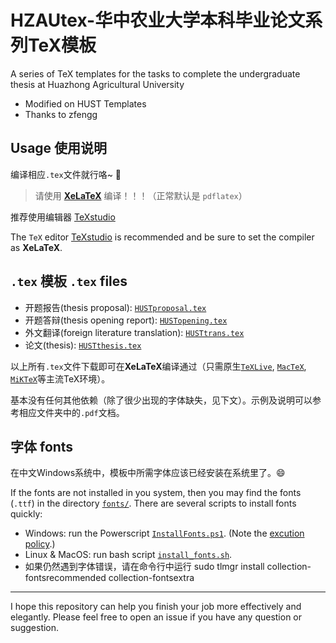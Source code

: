 # HZAUtex-华中农业大学本科毕业论文系列TeX模板
A series of TeX templates for the tasks to complete the undergraduate thesis at Huazhong Agricultural University

- Modified on HUST Templates
- Thanks to zfengg

## Usage 使用说明
编译相应`.tex`文件就行咯~ :rocket:
> 请使用 [**XeLaTeX**](https://en.wikipedia.org/wiki/XeTeX) 编译！！！（正常默认是 `pdflatex`）

推荐使用编辑器 [TeXstudio](https://www.texstudio.org/)

The `TeX` editor [TeXstudio](https://www.texstudio.org/) is recommended and be sure to set the compiler as **XeLaTeX**.

## `.tex` 模板 `.tex` files
- 开题报告(thesis proposal): [`HUSTproposal.tex`](HUSTproposal\HUSTproposal.tex)
- 开题答辩(thesis opening report): [`HUSTopening.tex`](HUSTopening\HUSTopening.tex)
- 外文翻译(foreign literature translation): [`HUSTtrans.tex`](HUSTtrans/HUSTtrans.tex)
- 论文(thesis): [`HUSTthesis.tex`](HUSTthesis/HUSTthesis.tex)

以上所有`.tex`文件下载即可在**XeLaTeX**编译通过（只需原生[`TeXLive`](https://www.tug.org/texlive/), [`MacTeX`](https://www.tug.org/mactex/), [`MiKTeX`](https://miktex.org/)等主流TeX环境）。

基本没有任何其他依赖（除了很少出现的字体缺失，见下文）。示例及说明可以参考相应文件夹中的`.pdf`文档。

## 字体 fonts
在中文Windows系统中，模板中所需字体应该已经安装在系统里了。😄

If the fonts are not installed in you system, then you may find the fonts (`.ttf`) in the directory [`fonts/`](fonts/). There are several scripts to install fonts quickly:
- Windows: run the Powerscript [`InstallFonts.ps1`](InstallFonts.ps1). (Note the [excution policy](https://docs.microsoft.com/en-us/powershell/module/microsoft.powershell.core/about/about_execution_policies?view=powershell-7.1).)
- Linux & MacOS: run bash script [`install_fonts.sh`](install_fonts.sh).
- 如果仍然遇到字体错误，请在命令行中运行
sudo tlmgr install collection-fontsrecommended collection-fontsextra
---
I hope this repository can help you finish your job more effectively and elegantly. Please feel free to open an issue if you have any question or suggestion.


